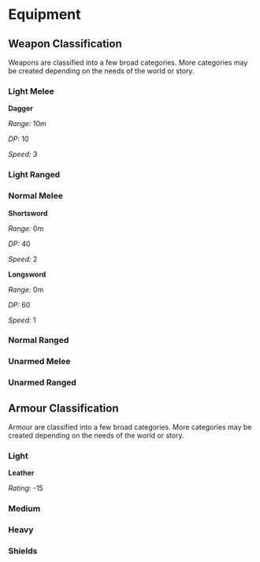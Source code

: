 # Equipment

## Weapon Classification

Weapons are classified into a few broad categories. More categories may be created depending on the needs of the world or story.

### Light Melee

**Dagger**

*Range:* 10m

*DP:* 10

*Speed:* 3

### Light Ranged

### Normal Melee

**Shortsword**

*Range:* 0m

*DP:* 40

*Speed:* 2

**Longsword**

*Range:* 0m

*DP:* 60

*Speed:* 1

### Normal Ranged

### Unarmed Melee

### Unarmed Ranged

## Armour Classification

Armour are classified into a few broad categories. More categories may be created depending on the needs of the world or story.

### Light

**Leather**

*Rating:* -15

### Medium

### Heavy

### Shields

